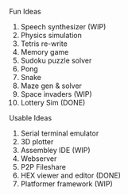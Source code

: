 
Fun Ideas
1. Speech synthesizer (WIP)
2. Physics simulation
3. Tetris re-write
4. Memory game
5. Sudoku puzzle solver
6. Pong
7. Snake
8. Maze gen & solver
9. Space invaders (WIP)
10. Lottery Sim (DONE)

Usable Ideas
1. Serial terminal emulator
2. 3D plotter
4. Assembley IDE (WIP)
5. Webserver
6. P2P Fileshare
7. HEX viewer and editor (DONE)
8. Platformer framework (WIP)